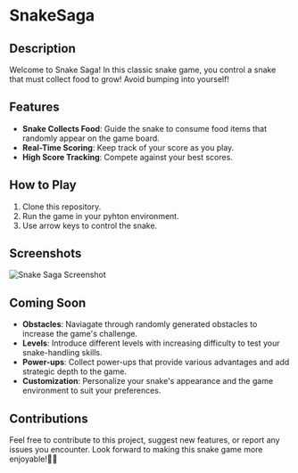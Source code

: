 # SnakeSaga

## Description
Welcome to Snake Saga! In this classic snake game, you control a snake that must collect food to grow! Avoid bumping into yourself!

## Features
- **Snake Collects Food**: Guide the snake to consume food items that randomly appear on the game board.
- **Real-Time Scoring**: Keep track of your score as you play.
- **High Score Tracking**: Compete against your best scores.

## How to Play
1. Clone this repository.
2. Run the game in your pyhton environment.
3. Use arrow keys to control the snake.

## Screenshots
![Snake Saga Screenshot](https://imgur.com/a/5L0LrQl)

## Coming Soon
- **Obstacles**: Naviagate through randomly generated obstacles to increase the game's challenge.
- **Levels**: Introduce different levels with increasing difficulty to test your snake-handling skills.
- **Power-ups**: Collect power-ups that provide various advantages and add strategic depth to the game.
- **Customization**: Personalize your snake's appearance and the game environment to suit your preferences.

## Contributions
Feel free to contribute to this project, suggest new features, or report any issues you encounter. Look forward to making this snake game more enjoyable!🐍🍎

